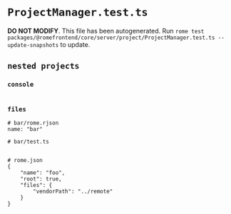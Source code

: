 # `ProjectManager.test.ts`

**DO NOT MODIFY**. This file has been autogenerated. Run `rome test packages/@romefrontend/core/server/project/ProjectManager.test.ts --update-snapshots` to update.

## `nested projects`

### `console`

```

```

### `files`

```
# bar/rome.rjson
name: "bar"

# bar/test.ts


# rome.json
{
	"name": "foo",
	"root": true,
	"files": {
		"vendorPath": "../remote"
	}
}

```
